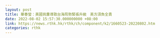 ```yaml
---
layout: post
title: 華春瑩：美國挑釁導致台海局勢緊張升級　美方須負全責
date: 2022-08-02 15:57:30.000000000 +08:00
link: https://news.rthk.hk/rthk/ch/component/k2/1660523-20220802.htm
categories: rthk
---
```




